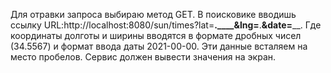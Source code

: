 Для отравки запроса выбираю метод GET. В поисковике вводишь ссылку URL:http://localhost:8080/sun/times?lat=__.____&lng=__.____&date=______.
Где координаты долготы и ширины вводятся в формате дробных чисел (34.5567) и формат ввода даты 2021-00-00. Эти данные всталяем на место пробелов.
Сервис должен вывести значения на экран.
